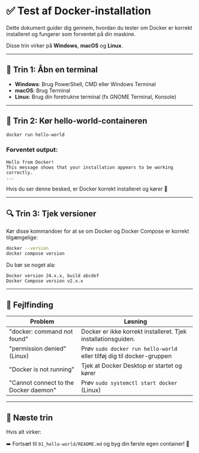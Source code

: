 # ✅ Test af Docker-installation

Dette dokument guider dig gennem, hvordan du tester om Docker er korrekt installeret og fungerer som forventet på din maskine.

Disse trin virker på **Windows**, **macOS** og **Linux**.

---

## 🧪 Trin 1: Åbn en terminal

- **Windows**: Brug PowerShell, CMD eller Windows Terminal
- **macOS**: Brug Terminal
- **Linux**: Brug din foretrukne terminal (fx GNOME Terminal, Konsole)

---

## 🐳 Trin 2: Kør hello-world-containeren

```bash
docker run hello-world
```

### Forventet output:

```
Hello from Docker!
This message shows that your installation appears to be working correctly.
...
```

Hvis du ser denne besked, er Docker korrekt installeret og kører 🎉

---

## 🔍 Trin 3: Tjek versioner

Kør disse kommandoer for at se om Docker og Docker Compose er korrekt tilgængelige:

```bash
docker --version
docker compose version
```

Du bør se noget ala:
```
Docker version 24.x.x, build abcdef
Docker Compose version v2.x.x
```

---

## 🧠 Fejlfinding

| Problem                                  | Løsning                                                      |
|------------------------------------------|-----------------------------------------------------------------|
| "docker: command not found"              | Docker er ikke korrekt installeret. Tjek installationsguiden.   |
| "permission denied" (Linux)              | Prøv `sudo docker run hello-world` eller tilføj dig til docker-gruppen |
| "Docker is not running"                  | Tjek at Docker Desktop er startet og kører                     |
| "Cannot connect to the Docker daemon"   | Prøv `sudo systemctl start docker` (Linux)                     |

---

## 🏁 Næste trin

Hvis alt virker:

➡️ Fortsæt til `01_hello-world/README.md` og byg din første egen container! 🚀